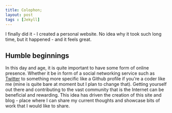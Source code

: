 ```yaml
---
title: Colophon;
layout: post
tags : [Jekyll]
---
```

I finally did it - I created a personal website. No idea why it took such long time, but it happened - and it feels great.

## Humble beginnings
In this day and age, it is quite important to have some form of online presence. Whether it be in form of a social networking service such as [Twitter](http://twitter.com) to something more specific like a Github profile if you're a coder like me (mine is quite bare at moment but I plan to change that). Getting yourself out there and contributing to the vast community that is the Internet can be beneficial and rewarding. This idea has driven the creation of this site and blog - place where I can share my current thoughts and showcase bits of work that I would like to share. 